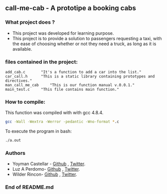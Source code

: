 ## call-me-cab   -  A prototipe a booking cabs


### What project does ?
- This project was developed for learning purpose.
- This project is to provide a solution to passengers requesting a taxi, with the ease of choosing whether or not they need a truck, as long as it is available.

### files contained in the project:

    add_cab.c		"It's a function to add a car into the list."
    car_call.h		"This is a static library containing prototypes and directives."
    man_call_me_cab 	"This is our function manual v.0.0.1."
    main_test.c		"This file contains main function."

### How to compile:

This function was compiled with with gcc 4.8.4.
```bash
gcc -Wall -Wextra -Werror -pedantic -Wno-format *.c
```
To execute the program in bash:
```bash
./a.out
```



### Authors
- Yoyman Castellar - [Github](https://github.com/ymcastellar) , [Twitter](https://twitter.com/castellaryoyman).
- Luz A Perdomo- [Github](https://github.com/luzperdomo92) , [Twitter](https://twitter.com/hikari_perdomo).
- Wilder Rincon- [Github](https://github.com/wildcox80) , [Twitter](https://twitter.com/@wildsrincon).



###  End of README.md
